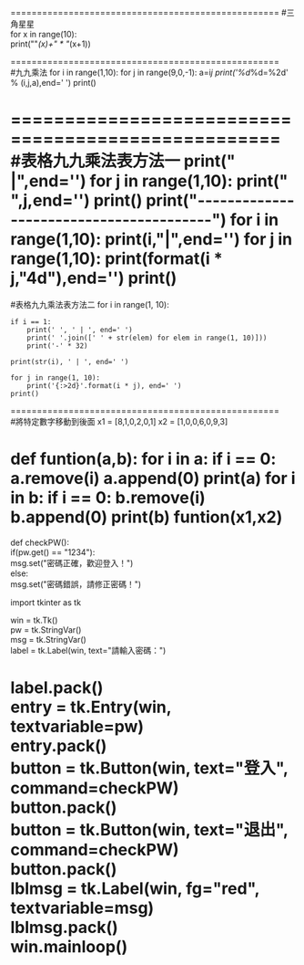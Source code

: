 ===================================================
#三角星星  
for x in range(10):  
    print(""*(x)+" * "*(x+1))  
    
    
===================================================  
#九九乘法
for i in range(1,10):
    for j in range(9,0,-1):
        a=i*j
        print('%d*%d=%2d' % (i,j,a),end=' ')
    print()
    
===================================================   
#表格九九乘法表方法一
print("  |",end='')
for j in range(1,10):
    print("  ",j,end='')
print()
print("----------------------------------------")
for i in range(1,10):
    print(i,"|",end='')
    for j in range(1,10):
        print(format(i * j,"4d"),end='')
    print()
===================================================  
#表格九九乘法表方法二
for i in range(1, 10):

    if i == 1:
        print(' ', ' | ', end=' ')
        print(' '.join([' ' + str(elem) for elem in range(1, 10)]))
        print('-' * 32)

    print(str(i), ' | ', end=' ')

    for j in range(1, 10):
        print('{:>2d}'.format(i * j), end=' ')
    print()  
===================================================  
#將特定數字移動到後面
x1 = [8,1,0,2,0,1]
x2 = [1,0,0,6,0,9,3]

def funtion(a,b):
    for i in a:
        if i == 0:
            a.remove(i)
            a.append(0)
    print(a)
    for i in b:
        if i == 0:
            b.remove(i)
            b.append(0)
    print(b)
funtion(x1,x2)
===================================================  
def checkPW():  
    if(pw.get() == "1234"):  
        msg.set("密碼正確，歡迎登入！")  
    else:  
        msg.set("密碼錯誤，請修正密碼！")  

import tkinter as tk  

win = tk.Tk()  
pw = tk.StringVar()  
msg = tk.StringVar()  
label = tk.Label(win, text="請輸入密碼：")  

label.pack()  
entry = tk.Entry(win, textvariable=pw)  
entry.pack()  
button = tk.Button(win, text="登入", command=checkPW)  
button.pack()  
button = tk.Button(win, text="退出", command=checkPW)  
button.pack()  
lblmsg = tk.Label(win, fg="red", textvariable=msg)  
lblmsg.pack()  
win.mainloop()  
===================================================



